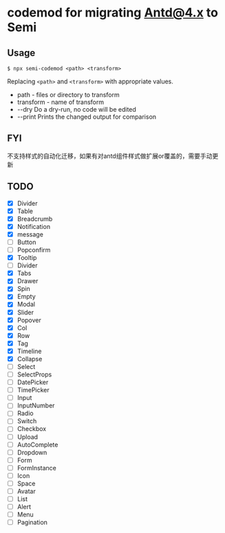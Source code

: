 # codemod for migrating Antd@4.x to Semi

## Usage

```
$ npx semi-codemod <path> <transform>
```

Replacing `<path>` and `<transform>` with appropriate values.

* path - files or directory to transform
* transform - name of transform
* --dry Do a dry-run, no code will be edited
* --print Prints the changed output for comparison

## FYI

不支持样式的自动化迁移，如果有对antd组件样式做扩展or覆盖的，需要手动更新


## TODO

- [x] Divider
- [x] Table
- [x] Breadcrumb
- [x] Notification
- [x] message
- [ ] Button
- [ ] Popconfirm
- [x] Tooltip
- [ ] Divider
- [x] Tabs
- [x] Drawer
- [x] Spin
- [x] Empty
- [x] Modal
- [x] Slider
- [x] Popover
- [x] Col
- [x] Row
- [x] Tag
- [x] Timeline
- [x] Collapse
- [ ] Select
- [ ] SelectProps
- [ ] DatePicker
- [ ] TimePicker
- [ ] Input
- [ ] InputNumber
- [ ] Radio
- [ ] Switch
- [ ] Checkbox
- [ ] Upload
- [ ] AutoComplete
- [ ] Dropdown
- [ ] Form
- [ ] FormInstance
- [ ] Icon
- [ ] Space
- [ ] Avatar
- [ ] List
- [ ] Alert
- [ ] Menu
- [ ] Pagination
